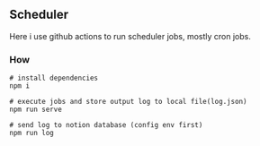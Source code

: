 ## Scheduler

Here i use github actions to run scheduler jobs, mostly cron jobs.

### How

```shell
# install dependencies
npm i

# execute jobs and store output log to local file(log.json)
npm run serve

# send log to notion database (config env first)
npm run log 
```